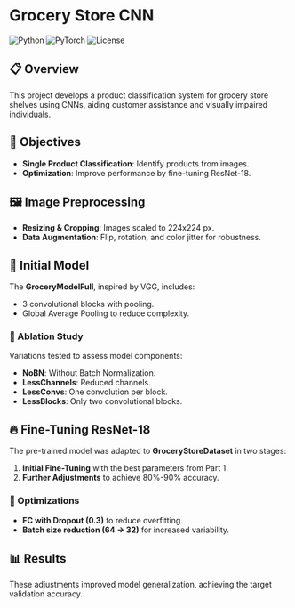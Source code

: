 # Grocery Store CNN  

![Python](https://img.shields.io/badge/Python-3.x-blue) ![PyTorch](https://img.shields.io/badge/PyTorch-1.x-orange) ![License](https://img.shields.io/badge/License-MIT-yellow)  

## 📋 Overview  
This project develops a product classification system for grocery store shelves using CNNs, aiding customer assistance and visually impaired individuals.  

## 🎯 Objectives  
- **Single Product Classification**: Identify products from images.  
- **Optimization**: Improve performance by fine-tuning ResNet-18.  

## 🖼️ Image Preprocessing  
- **Resizing & Cropping**: Images scaled to 224x224 px.  
- **Data Augmentation**: Flip, rotation, and color jitter for robustness.  

## 🧩 Initial Model  
The **GroceryModelFull**, inspired by VGG, includes:  
- 3 convolutional blocks with pooling.  
- Global Average Pooling to reduce complexity.  

### 🔬 Ablation Study  
Variations tested to assess model components:  
- **NoBN**: Without Batch Normalization.  
- **LessChannels**: Reduced channels.  
- **LessConvs**: One convolution per block.  
- **LessBlocks**: Only two convolutional blocks.  

## 🔥 Fine-Tuning ResNet-18  
The pre-trained model was adapted to **GroceryStoreDataset** in two stages:  
1. **Initial Fine-Tuning** with the best parameters from Part 1.  
2. **Further Adjustments** to achieve 80%-90% accuracy.  

### 🔧 Optimizations  
- **FC with Dropout (0.3)** to reduce overfitting.  
- **Batch size reduction (64 → 32)** for increased variability.  

## 📊 Results  
These adjustments improved model generalization, achieving the target validation accuracy.  
